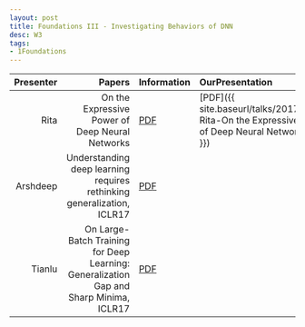 ```yaml
---
layout: post
title: Foundations III - Investigating Behaviors of DNN
desc: W3
tags:
- 1Foundations
---
```


| Presenter | Papers | Information| OurPresentation |
| -----: | ----------: | :----- | :----- |
| Rita | On the Expressive Power of Deep Neural Networks | [PDF](https://arxiv.org/pdf/1606.05336.pdf) | [PDF]({{ site.baseurl/talks/20170905-Rita-On the Expressive Power of Deep Neural Networks.pdf }}) |
| Arshdeep | Understanding deep learning requires rethinking generalization, ICLR17|  [PDF](https://arxiv.org/pdf/1611.03530.pdf) |
| Tianlu | On Large-Batch Training for Deep Learning: Generalization Gap and Sharp Minima, ICLR17 | [PDF](https://arxiv.org/pdf/1609.04836.pdf) |
